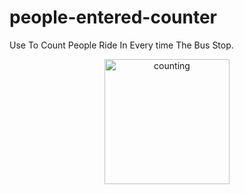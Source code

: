 # people-entered-counter
Use To Count People Ride In Every time The Bus Stop.

<div style="text-align:center;margin:0 auto">
    <img src="https://github.com/ferryboycode/people-entered-counter/assets/149082817/febdc0ef-5e3f-4649-931b-a55d5b8004d9" alt="counting" width="200" height="200">
</div>
